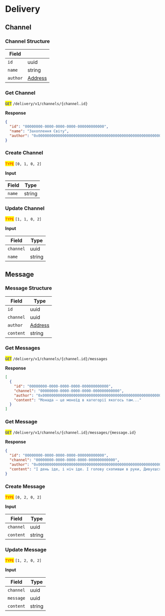 # Delivery

## Channel

### Channel Structure

| Field    |                            |
| -------- | -------------------------- |
| `id`     | uuid                       |
| `name`   | string                     |
| `author` | [Address](dapp.md#address) |

### Get Channel

<mark style="color:blue;">`GET`</mark> `/delivery/v1/channels/{channel.id}`

**Response**

```json
{
  "id": "00000000-0000-0000-0000-000000000000",
  "name": "Захоплення Світу",
  "author": "0x0000000000000000000000000000000000000000000000000000000000000000"
}
```

### Create Channel

<mark style="color:red;">`TYPE`</mark> `[0, 1, 0, 2]`

**Input**

| Field  | Type   |
| ------ | ------ |
| `name` | string |

### Update Channel

<mark style="color:red;">`TYPE`</mark> `[1, 1, 0, 2]`

**Input**

| Field     | Type   |
| --------- | ------ |
| `channel` | uuid   |
| `name`    | string |

## Message

### Message Structure

| Field     | Type                                                        |
| --------- | ----------------------------------------------------------- |
| `id`      | uuid                                                        |
| `channel` | uuid                                                        |
| `author`  | [Address](https://pletyvo.osyah.com/protocols/dapp#address) |
| `content` | string                                                      |

### Get Messages

<mark style="color:blue;">`GET`</mark> `/delivery/v1/channels/{channel.id}/messages`

**Response**

```json
[
  {
    "id": "00000000-0000-0000-0000-000000000000",
    "channel": "00000000-0000-0000-0000-000000000000",
    "author": "0x0000000000000000000000000000000000000000000000000000000000000000",
    "content": "Монада — це моноїд в категорії якогось там..."
  }
]
```

### Get Message

<mark style="color:blue;">`GET`</mark> `/delivery/v1/channels/{channel.id}/messages/{message.id}`

**Response**

```json
{
  "id": "00000000-0000-0000-0000-000000000000",
  "channel": "00000000-0000-0000-0000-000000000000",
  "author": "0x0000000000000000000000000000000000000000000000000000000000000000",
  "content": "І день іде, і ніч іде. І голову схопивши в руки, Дивуєшся, чому не йде Апостол правди і науки!"
}
```

### Create Message

<mark style="color:red;">`TYPE`</mark> `[0, 2, 0, 2]`

**Input**

| Field     | Type   |
| --------- | ------ |
| `channel` | uuid   |
| `content` | string |

### Update Message

<mark style="color:red;">`TYPE`</mark> `[1, 2, 0, 2]`

**Input**

| Field     | Type   |
| --------- | ------ |
| `channel` | uuid   |
| `message` | uuid   |
| `content` | string |
